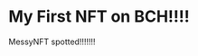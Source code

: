 # My First NFT on BCH!!!!
MessyNFT spotted!!!!!!!
                                                                                                                                                                                              